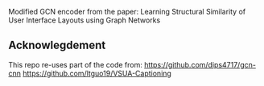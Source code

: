 Modified GCN encoder from the paper: Learning Structural Similarity of User Interface Layouts using Graph Networks



## Acknowlegdement
This repo re-uses part of the code from:
https://github.com/dips4717/gcn-cnn
https://github.com/ltguo19/VSUA-Captioning
	
